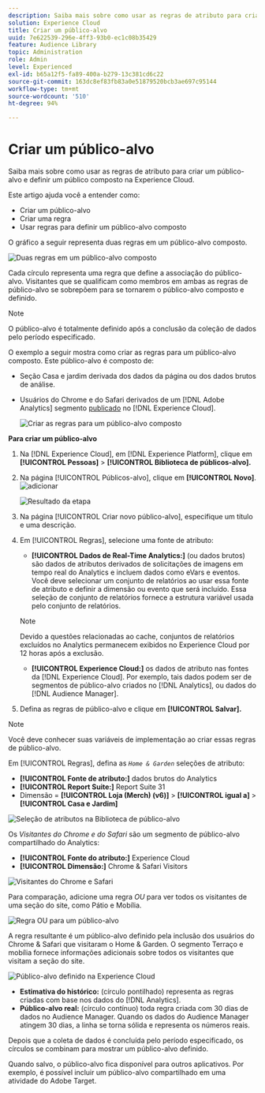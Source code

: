 ```yaml
---
description: Saiba mais sobre como usar as regras de atributo para criar um público-alvo e definir um público composto na Adobe Experience Cloud.
solution: Experience Cloud
title: Criar um público-alvo
uuid: 7e622539-296e-4ff3-93b0-ec1c08b35429
feature: Audience Library
topic: Administration
role: Admin
level: Experienced
exl-id: b65a12f5-fa89-400a-b279-13c381cd6c22
source-git-commit: 163dc8ef83fb83a0e51879520bcb3ae697c95144
workflow-type: tm+mt
source-wordcount: '510'
ht-degree: 94%

---
```


# Criar um público-alvo

Saiba mais sobre como usar as regras de atributo para criar um público-alvo e definir um público composto na Experience Cloud.

Este artigo ajuda você a entender como:

* Criar um público-alvo
* Criar uma regra
* Usar regras para definir um público-alvo composto

O gráfico a seguir representa duas regras em um público-alvo composto.

![Duas regras em um público-alvo composto](assets/audience_sharing.png)

Cada círculo representa uma regra que define a associação do público-alvo. Visitantes que se qualificam como membros em ambas as regras de público-alvo se sobrepõem para se tornarem o público-alvo composto e definido.

>[!NOTE]
>
>O público-alvo é totalmente definido após a conclusão da coleção de dados pelo período especificado.

O exemplo a seguir mostra como criar as regras para um público-alvo composto. Este público-alvo é composto de:

* Seção Casa e jardim derivada dos dados da página ou dos dados brutos de análise.
* Usuários do Chrome e do Safari derivados de um [!DNL Adobe Analytics] segmento [publicado](overview.md) no [!DNL Experience Cloud].

  ![Criar as regras para um público-alvo composto](assets/audience_create.png)

**Para criar um público-alvo**

1. Na [!DNL Experience Cloud], em [!DNL Experience Platform], clique em **[!UICONTROL Pessoas]** > **[!UICONTROL Biblioteca de públicos-alvo].**
1. Na página [!UICONTROL Públicos-alvo], clique em **[!UICONTROL Novo]**. ![adicionar](assets/add_icon_small.png)

   ![Resultado da etapa](assets/audience_create_new.png)

1. Na página [!UICONTROL Criar novo público-alvo], especifique um título e uma descrição.
1. Em [!UICONTROL Regras], selecione uma fonte de atributo:

   * **[!UICONTROL Dados de Real-Time Analytics:]** (ou dados brutos) são dados de atributos derivados de solicitações de imagens em tempo real do Analytics e incluem dados como eVars e eventos. Você deve selecionar um conjunto de relatórios ao usar essa fonte de atributo e definir a dimensão ou evento que será incluído. Essa seleção de conjunto de relatórios fornece a estrutura variável usada pelo conjunto de relatórios.

   >[!NOTE]
   >
   >Devido a questões relacionadas ao cache, conjuntos de relatórios excluídos no Analytics permanecem exibidos no Experience Cloud por 12 horas após a exclusão.

   * **[!UICONTROL Experience Cloud:]** os dados de atributo nas fontes da [!DNL Experience Cloud]. Por exemplo, tais dados podem ser de segmentos de público-alvo criados no [!DNL Analytics], ou dados do [!DNL Audience Manager].

1. Defina as regras de público-alvo e clique em **[!UICONTROL Salvar].**

>[!NOTE]
>
>Você deve conhecer suas variáveis de implementação ao criar essas regras de público-alvo.

Em [!UICONTROL Regras], defina as *`Home & Garden`* seleções de atributo:

* **[!UICONTROL Fonte de atributo:]** dados brutos do Analytics
* **[!UICONTROL Report Suite:]** Report Suite 31
* Dimensão = **[!UICONTROL Loja (Merch) (v6)]** > **[!UICONTROL igual a]** > **[!UICONTROL Casa e Jardim]**

![Seleção de atributos na Biblioteca de público-alvo](assets/home_garden.png)

Os *Visitantes do Chrome e do Safari* são um segmento de público-alvo compartilhado do Analytics:

* **[!UICONTROL Fonte do atributo:]** Experience Cloud
* **[!UICONTROL Dimensão:]** Chrome &amp; Safari Visitors

![Visitantes do Chrome e Safari](assets/chrome_safari.png)

Para comparação, adicione uma regra *OU* para ver todos os visitantes de uma seção do site, como Pátio e Mobília.

![Regra OU para um público-alvo](assets/audiences_rule_patio.png)

A regra resultante é um público-alvo definido pela inclusão dos usuários do Chrome &amp; Safari que visitaram o Home &amp; Garden. O segmento Terraço e mobília fornece informações adicionais sobre todos os visitantes que visitam a seção do site.

![Público-alvo definido na Experience Cloud](assets/defined_audience.png)

* **Estimativa do histórico:** (círculo pontilhado) representa as regras criadas com base nos dados do [!DNL Analytics].
* **Público-alvo real:** (círculo contínuo) toda regra criada com 30 dias de dados no Audience Manager. Quando os dados do Audience Manager atingem 30 dias, a linha se torna sólida e representa os números reais.

Depois que a coleta de dados é concluída pelo período especificado, os círculos se combinam para mostrar um público-alvo definido.

Quando salvo, o público-alvo fica disponível para outros aplicativos. Por exemplo, é possível incluir um público-alvo compartilhado em uma atividade do Adobe Target.
